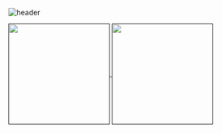 ![header](https://capsule-render.vercel.app/api?type=waving&color=auto&height=300&section=header&text=Shouryan%20Nikam&fontSize=90&animation=fadeIn&fontAlignY=38&desc=Software%20Engineer,%20Data%20Scientist&descAlignY=50&descAlign=61)


<a href="">
  <img height=200 align="center" src="https://github-readme-stats.vercel.app/api/top-langs?username=shouryan01&layout=compact&langs_count=8&card_width=320&theme=city_lights&bg_color=00000000" />
</a>
<a href="">
  <img height=200 align="center" src="https://github-readme-stats.vercel.app/api?username=shouryan01&show_icons=true&rank_icon=github&theme=city_lights&bg_color=00000000" />
</a>
